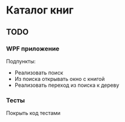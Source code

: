 ﻿# Каталог книг
## TODO
### WPF приложение
Подпункты:

* Реализовать поиск 
* Из поиска открывать окно с книгой
* Реализовать переход из поиска к дереву 

### Тесты
Покрыть код тестами
